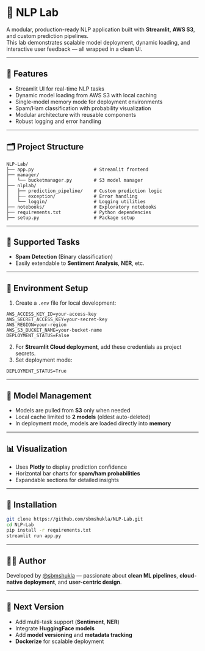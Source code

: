 # 🧠 NLP Lab

A modular, production-ready NLP application built with **Streamlit**, **AWS S3**, and custom prediction pipelines.  
This lab demonstrates scalable model deployment, dynamic loading, and interactive user feedback — all wrapped in a clean UI.

---

## 🚀 Features

- Streamlit UI for real-time NLP tasks  
- Dynamic model loading from AWS S3 with local caching  
- Single-model memory mode for deployment environments  
- Spam/Ham classification with probability visualization  
- Modular architecture with reusable components  
- Robust logging and error handling  

---

## 🗂️ Project Structure

```
NLP-Lab/
├── app.py                      # Streamlit frontend
├── manager/
│   └── bucketmanager.py        # S3 model manager
├── nlplab/
│   ├── prediction_pipeline/    # Custom prediction logic
│   ├── exception/              # Error handling
│   └── loggin/                 # Logging utilities
├── notebooks/                  # Exploratory notebooks
├── requirements.txt            # Python dependencies
├── setup.py                    # Package setup
```

---

## 🧪 Supported Tasks

- **Spam Detection** (Binary classification)  
- Easily extendable to **Sentiment Analysis**, **NER**, etc.

---

## 🔐 Environment Setup

1. Create a `.env` file for local development:

```
AWS_ACCESS_KEY_ID=your-access-key
AWS_SECRET_ACCESS_KEY=your-secret-key
AWS_REGION=your-region
AWS_S3_BUCKET_NAME=your-bucket-name
DEPLOYMENT_STATUS=False
```

2. For **Streamlit Cloud deployment**, add these credentials as project secrets.  
3. Set deployment mode:

```
DEPLOYMENT_STATUS=True
```

---

## 🧠 Model Management

- Models are pulled from **S3** only when needed  
- Local cache limited to **2 models** (oldest auto-deleted)  
- In deployment mode, models are loaded directly into **memory**  

---

## 📊 Visualization

- Uses **Plotly** to display prediction confidence  
- Horizontal bar charts for **spam/ham probabilities**  
- Expandable sections for detailed insights  

---

## 🧰 Installation

```bash
git clone https://github.com/sbmshukla/NLP-Lab.git
cd NLP-Lab
pip install -r requirements.txt
streamlit run app.py
```

---

## 👨‍💻 Author

Developed by [@sbmshukla](https://github.com/sbmshukla) — passionate about **clean ML pipelines**, **cloud-native deployment**, and **user-centric design**.

---

## 📌 Next Version

- Add multi-task support (**Sentiment**, **NER**)  
- Integrate **HuggingFace models**  
- Add **model versioning** and **metadata tracking**  
- **Dockerize** for scalable deployment

